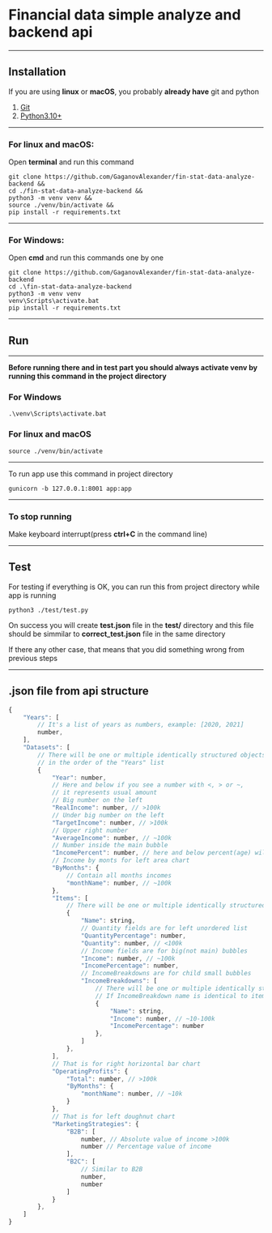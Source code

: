 # Financial data simple analyze and backend api
___
## Installation
If you are using **linux** or **macOS**, you probably **already have** git and python
1. [Git](https://git-scm.com/)
2. [Python3.10+](https://www.python.org/downloads/)
___
### For linux and macOS:
Open **terminal** and run this command
```
git clone https://github.com/GaganovAlexander/fin-stat-data-analyze-backend &&
cd ./fin-stat-data-analyze-backend &&
python3 -m venv venv &&
source ./venv/bin/activate &&
pip install -r requirements.txt
```
___
### For Windows:
Open **cmd** and run this commands one by one
```
git clone https://github.com/GaganovAlexander/fin-stat-data-analyze-backend
cd .\fin-stat-data-analyze-backend
python3 -m venv venv
venv\Scripts\activate.bat
pip install -r requirements.txt
```
___
## Run
___
**Before running there and in test part you should always activate venv by running this command in the project directory**
### For Windows
```
.\venv\Scripts\activate.bat
```
### For linux and macOS
```
source ./venv/bin/activate
```
___
To run app use this command in project directory
```
gunicorn -b 127.0.0.1:8001 app:app
```
___
### To stop running
Make keyboard interrupt(press **ctrl+C** in the command line)
___
## Test
For testing if everything is OK, you can run this from project directory while app is running
```
python3 ./test/test.py
```
On success you will create **test.json** file in the **test/** directory and this file should be simmilar to **correct_test.json** file in the same directory

If there any other case, that means that you did something wrong from previous steps
___
## .json file from api structure
```js
{
    "Years": [
        // It's a list of years as numbers, example: [2020, 2021]
        number,
    ],
    "Datasets": [
        // There will be one or multiple identically structured objects
        // in the order of the "Years" list
        {
            "Year": number,
            // Here and below if you see a number with <, > or ~,
            // it represents usual amount
            // Big number on the left
            "RealIncome": number, // >100k
            // Under big number on the left
            "TargetIncome": number, // >100k 
            // Upper right number
            "AverageIncome": number, // ~100k
            // Number inside the main bubble
            "IncomePercent": number, // here and below percent(age) will be 0-100
            // Income by monts for left area chart
            "ByMonths": {
                // Contain all months incomes
                "monthName": number, // ~100k
            },
            "Items": [
                // There will be one or multiple identically structured objects
                {
                    "Name": string,
                    // Quantity fields are for left unordered list
                    "QuantityPercentage": number,
                    "Quantity": number, // <100k
                    // Income fields are for big(not main) bubbles
                    "Income": number, // ~100k 
                    "IncomePercentage": number, 
                    // IncomeBreakdowns are for child small bubbles
                    "IncomeBreakdowns": [
                        // There will be one or multiple identically structured objects
                        // If IncomeBreakdown name is identical to item name, there will be empty
                        {
                            "Name": string,
                            "Income": number, // ~10-100k
                            "IncomePercentage": number
                        },
                    ]
                },
            ],
            // That is for right horizontal bar chart
            "OperatingProfits": {
                "Total": number, // >100k
                "ByMonths": {
                    "monthName": number, // ~10k
                }
            },
            // That is for left doughnut chart
            "MarketingStrategies": {
                "B2B": [
                    number, // Absolute value of income >100k
                    number // Percentage value of income
                ],
                "B2C": [
                    // Similar to B2B
                    number,
                    number
                ]
            }
        },
    ]
}
```